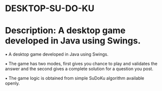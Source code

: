 # DESKTOP-SU-DO-KU
# Description: A desktop game developed in Java using Swings.

▪ A desktop game developed in Java using Swings.

▪ The game has two modes, first gives you chance to play and validates the answer and the second gives a complete
solution for a question you post.

▪ The game logic is obtained from simple SuDoKu algorithm available openly.
